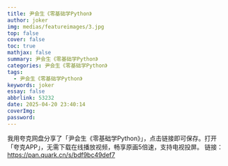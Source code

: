 ```yaml
---
title: 尹会生《零基础学Python》
author: joker
img: medias/featureimages/3.jpg
top: false
cover: false
toc: true
mathjax: false
summary: 尹会生《零基础学Python》
categories: 尹会生《零基础学Python》
tags:
  - 尹会生《零基础学Python》
keywords: joker
essay: false
abbrlink: 53232
date: 2025-04-20 23:40:14
coverImg:
password:
---
```


我用夸克网盘分享了「尹会生《零基础学Python》」，点击链接即可保存。打开「夸克APP」，无需下载在线播放视频，畅享原画5倍速，支持电视投屏。
链接：https://pan.quark.cn/s/bdf9bc49def7
